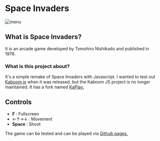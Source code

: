 # Space Invaders
![menu](https://media3.giphy.com/media/KY2ZMhnCxP008/200w.gif?cid=6c09b9522qd4hihm96mqvg1w4gab7m8lk8zh8e9cyodqw8n8&ep=v1_gifs_search&rid=200w.gif&ct=g)

## What is Space Invaders?

It is an arcade game developed by Tomohiro Nishikado and published in 1978.

### What is this project about?

It's a simple remake of Space Invaders with Javascript. I wanted to test out <a href="https://kaboomjs.com/">Kaboom.js</a> when it was released, but the Kaboom JS project is no longer maintained. It has a fork named [KaPlay.](https://github.com/kaplayjs/kaplay)

## Controls

- **F** : Fullscreen
- ←↑→↓ : Movement
- **Space** : Shoot

The game can be tested and can be played via [Github pages.](https://berkbal.github.io/space-invaders/)
